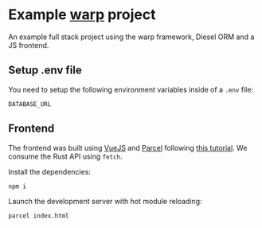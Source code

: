 # Example [warp](https://github.com/seanmonstar/warp) project

An example full stack project using the warp framework, Diesel ORM and a JS frontend.

## Setup .env file

You need to setup the following environment variables inside of a `.env` file:

```
DATABASE_URL
```

## Frontend

The frontend was built using [VueJS](https://vuejs.org) and [Parcel](https://parceljs.org) following [this tutorial](https://alligator.io/vuejs/vue-parceljs/). We consume the Rust API using `fetch`.

Install the dependencies:

    npm i


Launch the development server with hot module reloading:

    parcel index.html
